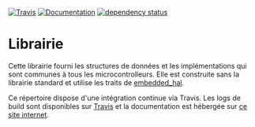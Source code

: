 [![Travis](https://img.shields.io/travis/ClubRobotInsat/librobot.svg)](https://travis-ci.org/ClubRobotInsat/librobot)
[![Documentation](https://img.shields.io/badge/Documentation-Available-blue.svg)](https://clubrobotinsat.github.io/librobot/)
[![dependency status](https://deps.rs/repo/github/ClubRobotInsat/librobot/status.svg)](https://deps.rs/repo/github/ClubRobotInsat/librobot)

# Librairie

Cette librairie fourni les structures de données et les implémentations qui sont communes à tous les microcontrolleurs.
Elle est construite sans la librairie standard et utilise les traits de [embedded_hal](https://docs.rs/embedded-hal/0.2.1/embedded_hal/).

Ce répertoire dispose d'une intégration continue via Travis. Les logs de build sont disponibles sur [Travis](https://travis-ci.org/ClubRobotInsat/librobot) et la documentation est hébergée sur [ce site internet](https://clubrobotinsat.github.io/librobot-github.io/).
